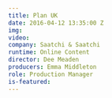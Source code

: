```yaml
---
title: Plan UK
date: 2016-04-12 13:35:00 Z
img: 
video: 
company: Saatchi & Saatchi
runtime: Online Content
director: Dee Meaden
producers: Emma Middleton
role: Production Manager
is-featured: 
---
```


